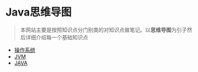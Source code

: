 # Java思维导图

>本网站主要是按照知识点分门别类的对知识点做笔记。以**思维导图**为引子然后详细介绍每一个基础知识点

+ [操作系统](https://github.com/wmmxsd/JavaMindMap/tree/main/操作系统)
+ [JVM](https://github.com/wmmxsd/JavaMindMap/tree/main/JVM)
+ [JAVA](https://github.com/wmmxsd/JavaMindMap/tree/main/Java)
